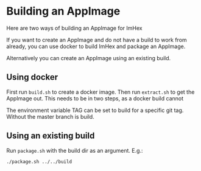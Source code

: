 # Building an AppImage
Here are two ways of building an AppImage for ImHex

If you want to create an AppImage and do not have a build to work from
already, you can use docker to build ImHex and package an AppImage.

Alternatively you can create an AppImage using an existing build.

## Using docker
First run `build.sh` to create a docker image. Then run `extract.sh` to get the
AppImage out. This needs to be in two steps, as a docker build cannot 

The environment variable TAG can be set to build for a specific git tag.
Without the master branch is build.

## Using an existing build
Run `package.sh` with the build dir as an argument. E.g.:
```
./package.sh ../../build
```
